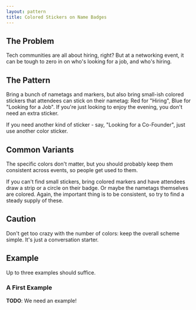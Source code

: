 ```yaml
---
layout: pattern
title: Colored Stickers on Name Badges
---
```


## The Problem

Tech communities are all about hiring, right? But at a networking event, it can be tough to zero in on who's looking for a job, and who's hiring.

## The Pattern

Bring a bunch of nametags and markers, but also bring small-ish colored stickers that attendees can stick on their nametag: Red for "Hiring", Blue for "Looking for a Job". If you're just looking to enjoy the evening, you don't need an extra sticker.

If you need another kind of sticker - say, "Looking for a Co-Founder", just use another color sticker.

## Common Variants

The specific colors don't matter, but you should probably keep them consistent across events, so people get used to them.

If you can't find small stickers, bring colored markers and have attendees draw a strip or a circle on their badge. Or maybe the nametags themselves are colored. Again, the important thing is to be consistent, so try to find a steady supply of these.

## Caution

Don't get too crazy with the number of colors: keep the overall scheme simple. It's just a conversation starter.

## Example

Up to three examples should suffice.

### A First Example

**TODO**: We need an example!
